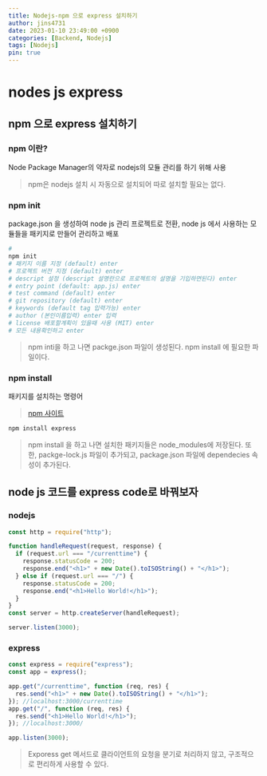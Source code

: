 ```yaml
---
title: Nodejs-npm 으로 express 설치하기
author: jins4731
date: 2023-01-10 23:49:00 +0900
categories: [Backend, Nodejs]
tags: [Nodejs]
pin: true
---
```


# nodes js express

## npm 으로 express 설치하기

### npm 이란?

Node Package Manager의 약자로 nodejs의 모듈 관리를 하기 위해 사용

> npm은 nodejs 설치 시 자동으로 설치되어 따로 설치할 필요는 없다.

### npm init

package.json 을 생성하여 node js 관리 프로젝트로 전환, node js 에서 사용하는 모듈들을 패키지로 만들어 관리하고 배포

```bash
#
npm init
# 패키지 이름 지정 (default) enter
# 프로젝트 버전 지정 (default) enter
# descript 설정 (descript 설명란으로 프로젝트의 설명을 기입하면된다) enter
# entry point (default: app.js) enter
# test command (default) enter
# git repository (default) enter
# keywords (default tag 입력가능) enter
# author (본인이름입력) enter 입력
# license 배포할계획이 있을때 사용 (MIT) enter
# 모든 내용확인하고 enter
```

> npm inti을 하고 나면 packge.json 파일이 생성된다.
> npm install 에 필요한 파일이다.

### npm install

패키지를 설치하는 명령어

> [npm 사이트](https://www.npmjs.com/)

```bash
npm install express
```

> npm install 을 하고 나면 설치한 패키지들은 node_modules에 저장된다.
> 또한, packge-lock.js 파일이 추가되고, package.json 파일에 dependecies 속성이 추가된다.

## node js 코드를 express code로 바꿔보자

### nodejs

```javascript
const http = require("http");

function handleRequest(request, response) {
  if (request.url === "/currenttime") {
    response.statusCode = 200;
    response.end("<h1>" + new Date().toISOString() + "</h1>");
  } else if (request.url === "/") {
    response.statusCode = 200;
    response.end("<h1>Hello World!</h1>");
  }
}
const server = http.createServer(handleRequest);

server.listen(3000);
```

### express

```javascript
const express = require("express");
const app = express();

app.get("/currenttime", function (req, res) {
  res.send("<h1>" + new Date().toISOString() + "</h1>");
}); //localhost:3000/currenttime
app.get("/", function (req, res) {
  res.send("<h1>Hello World!</h1>");
}); //localhost:3000/

app.listen(3000);
```

> Exporess get 메서드로 클라이언트의 요청을 분기로 처리하지 않고, 구조적으로 편리하게 사용할 수 있다.
